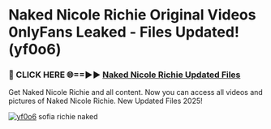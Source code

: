 # Naked Nicole Richie Original Videos 0nlyFans Leaked - Files Updated! (yf0o6)

<h3>🔴 CLICK HERE 🌐==►► <a href="https://tinyurl.com/yckcrads" rel="nofollow">Naked Nicole Richie Updated Files</a></h3>

Get Naked Nicole Richie and all content. Now you can access all videos and pictures of Naked Nicole Richie. New Updated Files 2025!

[![yf0o6](https://i.imgur.com/hpKpOFt.gif)](https://tinyurl.com/yckcrads)
sofia richie naked